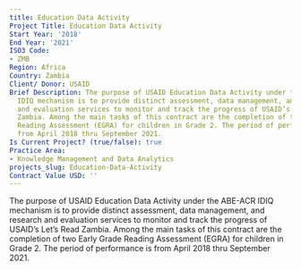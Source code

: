 ```yaml
---
title: Education Data Activity
Project Title: Education Data Activity
Start Year: '2018'
End Year: '2021'
ISO3 Code:
- ZMB
Region: Africa
Country: Zambia
Client/ Donor: USAID
Brief Description: The purpose of USAID Education Data Activity under the ABE-ACR
  IDIQ mechanism is to provide distinct assessment, data management, and research
  and evaluation services to monitor and track the progress of USAID’s Let’s Read
  Zambia. Among the main tasks of this contract are the completion of two Early Grade
  Reading Assessment (EGRA) for children in Grade 2. The period of performance is
  from April 2018 thru September 2021.
Is Current Project? (true/false): true
Practice Area:
- Knowledge Management and Data Analytics
projects_slug: Education-Data-Activity
Contract Value USD: ''
---
```


The purpose of USAID Education Data Activity under the ABE-ACR IDIQ mechanism is to provide distinct assessment, data management, and research and evaluation services to monitor and track the progress of USAID’s Let’s Read Zambia. Among the main tasks of this contract are the completion of two Early Grade Reading Assessment (EGRA) for children in Grade 2. The period of performance is from April 2018 thru September 2021.